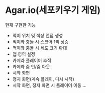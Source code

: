 # Agar.io(세포키우기 게임)

현재 구현한 기능
- 먹이 위치 및 색상 랜덤 생성
- 먹이와 충돌 시 스코어 1씩 상승
- 먹이와 충돌 시 세포 크기 확대
- 맵 영역 설정
- 카메라 플레이어 추적
- 카메라 줌 인/줌 아웃
- 시작 화면
- 정지 화면(계속 플레이, 다시 시작)
- 시작 화면, 정지 화면 시 플레이어 이동 
...
